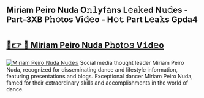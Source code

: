 ## Miriam Peiro Nuda O𝚗𝚕yf𝚊ns L𝚎a𝚔ed N𝚞𝚍es - Part-3XB P𝚑𝚘tos Vi𝚍𝚎o - H𝚘𝚝 Part L𝚎a𝚔s Gpda4

# <h2><a href="http://kf8plo.oniu.top/?m=Miriam+Peiro+Nuda">🔗👉 🔴 Miriam Peiro Nuda P𝚑ot𝚘𝚜 V𝚒d𝚎o</a></h2>

[![Miriam Peiro Nuda Nu𝚍e𝚜](https://i.imgur.com/0qMVB7G.gif)](http://kf8plo.oniu.top/?m=Miriam+Peiro+Nuda)
Social media thought leader Miriam Peiro Nuda, recognized for disseminating dance and lifestyle information, featuring presentations and blogs. Exceptional dancer Miriam Peiro Nuda, famed for their extraordinary skills and accomplishments in the world of dance.  
